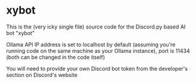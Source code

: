 # xybot

This is the (very icky single file) source code for the Discord.py based AI bot "xybot"

Ollama API IP address is set to localhost by default (assuming you're running code on the same machine as your Ollama instance), port is 11434 (both can be changed in the code itself)

You will need to provide your own Discord bot token from the developer's section on Discord's website

